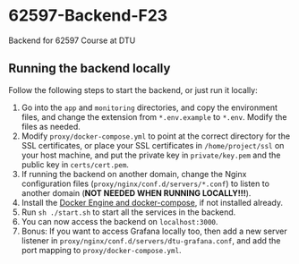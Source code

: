 # 62597-Backend-F23
Backend for 62597 Course at DTU

## Running the backend locally
Follow the following steps to start the backend, or just run it locally:

1. Go into the `app` and `monitoring` directories, and copy the environment files, and change the extension from `*.env.example` to `*.env`. Modify the files as needed.
2. Modify `proxy/docker-compose.yml` to point at the correct directory for the SSL certificates, or place your SSL certificates in `/home/project/ssl` on your host machine, and put the private key in `private/key.pem` and the public key in `certs/cert.pem`.
3. If running the backend on another domain, change the Nginx configuration files (`proxy/nginx/conf.d/servers/*.conf`) to listen to another domain (**NOT NEEDED WHEN RUNNING LOCALLY!!!**).
4. Install the [Docker Engine and docker-compose](https://docs.docker.com/get-docker/), if not installed already.
5. Run `sh ./start.sh` to start all the services in the backend.
6. You can now access the backend on `localhost:3000`.
7. Bonus: If you want to access Grafana locally too, then add a new server listener in `proxy/nginx/conf.d/servers/dtu-grafana.conf`, and add the port mapping to `proxy/docker-compose.yml`.
